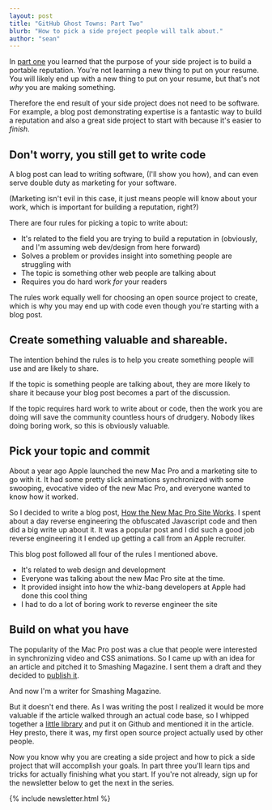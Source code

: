 ```yaml
---
layout: post
title: "GitHub Ghost Towns: Part Two"
blurb: "How to pick a side project people will talk about."
author: "sean"
---
```


In [part one](blog/2015/01/15/github-ghost-towns/) you learned that the purpose of your side project is to build a portable reputation. You're not learning a new thing to put on your resume. You will likely end up with a new thing to put on your resume, but that's not *why* you are making something.

Therefore the end result of your side project does not need to be software. For example, a blog post demonstrating expertise is a fantastic way to build a reputation and also a great side project to start with because it's easier to *finish*.

Don't worry, you still get to write code
------------------------------

A blog post can lead to writing software, (I'll show you how), and can even serve double duty as marketing for your software.

(Marketing isn't evil in this case, it just means people will know about your work, which is important for building a reputation, right?)

There are four rules for picking a topic to write about:

* It's related to the field you are trying to build a reputation in (obviously, and I'm assuming web dev/design from here forward)
* Solves a problem or provides insight into something people are struggling with
* The topic is something other web people are talking about
* Requires you do hard work *for* your readers

The rules work equally well for choosing an open source project to create, which is why you may end up with code even though you're starting with a blog post.

Create something valuable and shareable.
------------------------------

The intention behind the rules is to help you create something people will use and are likely to share.

If the topic is something people are talking about, they are more likely to share it because your blog post becomes a part of the discussion.

If the topic requires hard work to write about or code, then the work you are doing will save the community countless hours of drudgery. Nobody likes doing boring work, so this is obviously valuable.

Pick your topic and commit
------------------------------

About a year ago Apple launched the new Mac Pro and a marketing site to go with it. It had some pretty slick animations synchronized with some swooping, evocative video of the new Mac Pro, and everyone wanted to know how it worked.

So I decided to write a blog post, [How the New Mac Pro Site Works](/blog/2013/06/11/mac-pro/). I spent about a day reverse engineering the obfuscated Javascript code and then did a big write up about it. It was a popular post and I did such a good job reverse engineering it I ended up getting a call from an Apple recruiter.

This blog post followed all four of the rules I mentioned above.

* It's related to web design and development
* Everyone was talking about the new Mac Pro site at the time.
* It provided insight into how the whiz-bang developers at Apple had done this cool thing
* I had to do a lot of boring work to reverse engineer the site

Build on what you have
------------------------------

The popularity of the Mac Pro post was a clue that people were interested in synchronizing video and CSS animations. So I came up with an idea for an article and pitched it to Smashing Magazine. I sent them a draft and they decided to [publish it](http://www.smashingmagazine.com/2013/11/18/the-future-of-video-in-web-design/).

And now I'm a writer for Smashing Magazine.

But it doesn't end there. As I was writing the post I realized it would be more valuable if the article walked through an actual code base, so I whipped together a [little library](https://github.com/sfioritto/charlie.js) and put it on Github and mentioned it in the article. Hey presto, there it was, my first open source project actually used by other people.

Now you know why you are creating a side project and how to pick a side project that will accomplish your goals. In part three you'll learn tips and tricks for actually finishing what you start. If you're not already, sign up for the newsletter below to get the next in the series.

{% include newsletter.html %}
